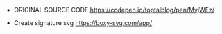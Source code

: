 * ORIGINAL SOURCE CODE
https://codepen.io/toptalblog/pen/MvjWEz/

* Create signature svg
https://boxy-svg.com/app/